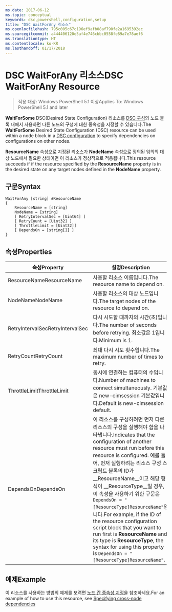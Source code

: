 ```yaml
---
ms.date: 2017-06-12
ms.topic: conceptual
keywords: dsc,powershell,configuration,setup
title: "DSC WaitForAny 리소스"
ms.openlocfilehash: 795c005c67c196ef9afb08af790fe2a1695392ec
ms.sourcegitcommit: a444406120e5af4e746cbbc0558fe89a7e78aef6
ms.translationtype: HT
ms.contentlocale: ko-KR
ms.lasthandoff: 01/17/2018
---
```

# <a name="dsc-waitforany-resource"></a><span data-ttu-id="590c8-103">DSC WaitForAny 리소스</span><span class="sxs-lookup"><span data-stu-id="590c8-103">DSC WaitForAny Resource</span></span>

> <span data-ttu-id="590c8-104">적용 대상: Windows PowerShell 5.1 이상</span><span class="sxs-lookup"><span data-stu-id="590c8-104">Applies To: Windows PowerShell 5.1 and later</span></span>

<span data-ttu-id="590c8-105">**WaitForSome** DSC(Desired State Configuration) 리소스를 [DSC 구성](configurations.md)의 노드 블록 내에서 사용하면 다른 노드의 구성에 대한 종속성을 지정할 수 있습니다.</span><span class="sxs-lookup"><span data-stu-id="590c8-105">The **WaitForSome** Desired State Configuration (DSC) resource can be used within a node block in a [DSC configuration](configurations.md) to specify dependencies on configurations on other nodes.</span></span>

<span data-ttu-id="590c8-106">**ResourceName** 속성으로 지정된 리소스가 **NodeName** 속성으로 정의된 임의의 대상 노드에서 필요한 상태이면 이 리소스가 정상적으로 적용됩니다.</span><span class="sxs-lookup"><span data-stu-id="590c8-106">This resource succeeds if if the resource specified by the **ResourceName** property is in the desired state on any target nodes defined in the **NodeName** property.</span></span>


## <a name="syntax"></a><span data-ttu-id="590c8-107">구문</span><span class="sxs-lookup"><span data-stu-id="590c8-107">Syntax</span></span>

```
WaitForAny [string] #ResourceName
{
    ResourceName = [string]
    NodeName = [string]
    [ RetryIntervalSec = [Uint64] ]
    [ RetryCount = [Uint32] ] 
    [ ThrottleLimit = [Uint32]]
    [ DependsOn = [string[]] ]
}
```

## <a name="properties"></a><span data-ttu-id="590c8-108">속성</span><span class="sxs-lookup"><span data-stu-id="590c8-108">Properties</span></span>

|  <span data-ttu-id="590c8-109">속성</span><span class="sxs-lookup"><span data-stu-id="590c8-109">Property</span></span>  |  <span data-ttu-id="590c8-110">설명</span><span class="sxs-lookup"><span data-stu-id="590c8-110">Description</span></span>   | 
|---|---| 
| <span data-ttu-id="590c8-111">ResourceName</span><span class="sxs-lookup"><span data-stu-id="590c8-111">ResourceName</span></span>| <span data-ttu-id="590c8-112">사용할 리소스 이름입니다.</span><span class="sxs-lookup"><span data-stu-id="590c8-112">The resource name to depend on.</span></span>| 
| <span data-ttu-id="590c8-113">NodeName</span><span class="sxs-lookup"><span data-stu-id="590c8-113">NodeName</span></span>| <span data-ttu-id="590c8-114">사용할 리소스의 대상 노드입니다.</span><span class="sxs-lookup"><span data-stu-id="590c8-114">The target nodes of the resource to depend on.</span></span>| 
| <span data-ttu-id="590c8-115">RetryIntervalSec</span><span class="sxs-lookup"><span data-stu-id="590c8-115">RetryIntervalSec</span></span>| <span data-ttu-id="590c8-116">다시 시도할 때까지의 시간(초)입니다.</span><span class="sxs-lookup"><span data-stu-id="590c8-116">The number of seconds before retrying.</span></span> <span data-ttu-id="590c8-117">최소값은 1입니다.</span><span class="sxs-lookup"><span data-stu-id="590c8-117">Minimum is 1.</span></span>| 
| <span data-ttu-id="590c8-118">RetryCount</span><span class="sxs-lookup"><span data-stu-id="590c8-118">RetryCount</span></span>| <span data-ttu-id="590c8-119">최대 다시 시도 횟수입니다.</span><span class="sxs-lookup"><span data-stu-id="590c8-119">The maximum number of times to retry.</span></span>| 
| <span data-ttu-id="590c8-120">ThrottleLimit</span><span class="sxs-lookup"><span data-stu-id="590c8-120">ThrottleLimit</span></span>| <span data-ttu-id="590c8-121">동시에 연결하는 컴퓨터의 수입니다.</span><span class="sxs-lookup"><span data-stu-id="590c8-121">Number of machines to connect simultaneously.</span></span> <span data-ttu-id="590c8-122">기본값은 new-cimsession 기본값입니다.</span><span class="sxs-lookup"><span data-stu-id="590c8-122">Default is new-cimsession default.</span></span>| 
| <span data-ttu-id="590c8-123">DependsOn</span><span class="sxs-lookup"><span data-stu-id="590c8-123">DependsOn</span></span> | <span data-ttu-id="590c8-124">이 리소스를 구성하려면 먼저 다른 리소스의 구성을 실행해야 함을 나타냅니다.</span><span class="sxs-lookup"><span data-stu-id="590c8-124">Indicates that the configuration of another resource must run before this resource is configured.</span></span> <span data-ttu-id="590c8-125">예를 들어, 먼저 실행하려는 리소스 구성 스크립트 블록의 ID가 __ResourceName__이고 해당 형식이 __ResourceType__일 경우, 이 속성을 사용하기 위한 구문은 `DependsOn = "[ResourceType]ResourceName"`입니다.</span><span class="sxs-lookup"><span data-stu-id="590c8-125">For example, if the ID of the resource configuration script block that you want to run first is __ResourceName__ and its type is __ResourceType__, the syntax for using this property is `DependsOn = "[ResourceType]ResourceName"`.</span></span>|


## <a name="example"></a><span data-ttu-id="590c8-126">예제</span><span class="sxs-lookup"><span data-stu-id="590c8-126">Example</span></span>

<span data-ttu-id="590c8-127">이 리소스를 사용하는 방법의 예제를 보려면 [노드 간 종속성 지정](crossNodeDependencies.md)을 참조하세요.</span><span class="sxs-lookup"><span data-stu-id="590c8-127">For an example of how to use this resource, see [Specifying cross-node dependencies](crossNodeDependencies.md)</span></span>

